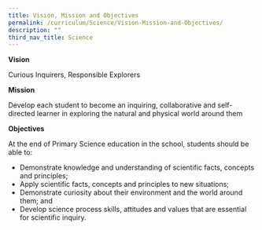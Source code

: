```yaml
---
title: Vision, Mission and Objectives
permalink: /curriculum/Science/Vision-Mission-and-Objectives/
description: ""
third_nav_title: Science
---
```

**Vision**

Curious Inquirers, Responsible Explorers

**Mission**

Develop each student to become an inquiring, collaborative and self-directed learner in exploring the natural and physical world around them

**Objectives**

At the end of Primary Science education in the school, students should be able to:

*   Demonstrate knowledge and understanding of scientific facts, concepts and principles;
*   Apply scientific facts, concepts and principles to new situations;
*   Demonstrate curiosity about their environment and the world around them; and
*   Develop science process skills, attitudes and values that are essential for scientific inquiry.
